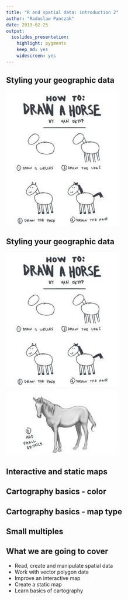 ```yaml
---
title: "R and spatial data: introduction 2"
author: "Radoslaw Panczak"
date: 2019-02-25
output: 
  ioslides_presentation: 
    highlight: pygments
    keep_md: yes
    widescreen: yes
---
```





## Styling your geographic data

<div class="columns-2">

  ![](./images/horse1.jpg)

</div>


## Styling your geographic data

<div class="columns-2">

  ![](./images/horse1.jpg)

  ![](./images/horse2.jpg)

</div>


## Interactive and static maps


## Cartography basics - color


## Cartography basics - map type

## Small multiples

## What we are going to cover 

- Read, create and manipulate spatial data
- Work with vector polygon data
- Improve an interactive map
- Create a static map
- Learn basics of cartography 
